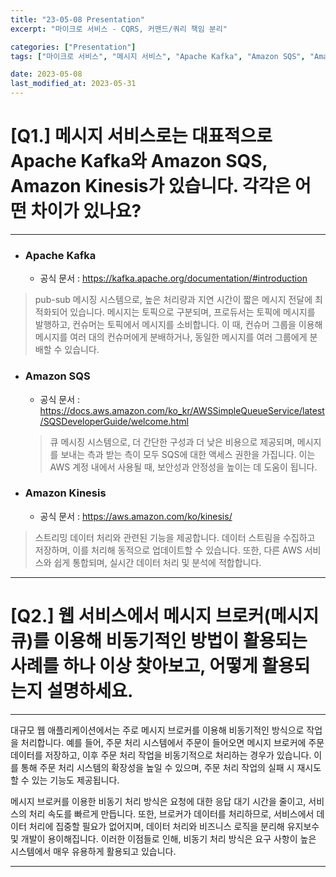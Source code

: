 ```yaml
---
title: "23-05-08 Presentation"
excerpt: "마이크로 서비스 - CQRS, 커맨드/쿼리 책임 분리"

categories: ["Presentation"]
tags: ["마이크로 서비스", "메시지 서비스", "Apache Kafka", "Amazon SQS", "Amazon Kinesis", "메시지 브로커"]

date: 2023-05-08
last_modified_at: 2023-05-31
---
```

# [Q1.] 메시지 서비스로는 대표적으로 Apache Kafka와 Amazon SQS, Amazon Kinesis가 있습니다. 각각은 어떤 차이가 있나요?

---

- ###  Apache Kafka

  - 공식 문서 : https://kafka.apache.org/documentation/#introduction

>  pub-sub 메시징 시스템으로, 높은 처리량과 지연 시간이 짧은 메시지 전달에 최적화되어 있습니다. 메시지는 토픽으로 구분되며, 프로듀서는 토픽에 메시지를 발행하고, 컨슈머는 토픽에서 메시지를 소비합니다. 이 때, 컨슈머 그룹을 이용해 메시지를 여러 대의 컨슈머에게 분배하거나, 동일한 메시지를 여러 그룹에게 분배할 수 있습니다. 

- ###  Amazon SQS

  - 공식 문서 : https://docs.aws.amazon.com/ko_kr/AWSSimpleQueueService/latest/SQSDeveloperGuide/welcome.html

  >   큐 메시징 시스템으로, 더 간단한 구성과 더 낮은 비용으로 제공되며, 메시지를 보내는 측과 받는 측이 모두 SQS에 대한 액세스 권한을 가집니다. 이는 AWS 계정 내에서 사용될 때, 보안성과 안정성을 높이는 데 도움이 됩니다.

- ###  Amazon Kinesis

  - 공식 문서 : https://aws.amazon.com/ko/kinesis/

>   스트리밍 데이터 처리와 관련된 기능을 제공합니다. 데이터 스트림을 수집하고 저장하며, 이를 처리해 동적으로 업데이트할 수 있습니다. 또한, 다른 AWS 서비스와 쉽게 통합되며, 실시간 데이터 처리 및 분석에 적합합니다.



---

# [Q2.] 웹 서비스에서 메시지 브로커(메시지 큐)를 이용해 비동기적인 방법이 활용되는 사례를 하나 이상 찾아보고, 어떻게 활용되는지 설명하세요.

---

대규모 웹 애플리케이션에서는 주로 메시지 브로커를 이용해 비동기적인 방식으로 작업을 처리합니다. 예를 들어, 주문 처리 시스템에서 주문이 들어오면 메시지 브로커에 주문 데이터를 저장하고, 이후 주문 처리 작업을 비동기적으로 처리하는 경우가 있습니다. 이를 통해 주문 처리 시스템의 확장성을 높일 수 있으며, 주문 처리 작업의 실패 시 재시도할 수 있는 기능도 제공됩니다.

 메시지 브로커를 이용한 비동기 처리 방식은 요청에 대한 응답 대기 시간을 줄이고, 서비스의 처리 속도를 빠르게 만듭니다. 또한, 브로커가 데이터를 처리하므로, 서비스에서 데이터 처리에 집중할 필요가 없어지며, 데이터 처리와 비즈니스 로직을 분리해 유지보수 및 개발이 용이해집니다. 이러한 이점들로 인해, 비동기 처리 방식은 요구 사항이 높은 시스템에서 매우 유용하게 활용되고 있습니다.



---